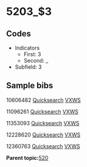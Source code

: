# 5203\_$3

## Codes

-   Indicators
    -   First: 3
    -   Second: \_
-   Subfield: 3

## Sample bibs

10606482 [Quicksearch](https://search.library.yale.edu/catalog/10606482) [VXWS](http://prodorbis.library.yale.edu:7014/vxws/GetHoldingsService?bibId=10606482)

11096261 [Quicksearch](https://search.library.yale.edu/catalog/11096261) [VXWS](http://prodorbis.library.yale.edu:7014/vxws/GetHoldingsService?bibId=11096261)

11353093 [Quicksearch](https://search.library.yale.edu/catalog/11353093) [VXWS](http://prodorbis.library.yale.edu:7014/vxws/GetHoldingsService?bibId=11353093)

12228620 [Quicksearch](https://search.library.yale.edu/catalog/12228620) [VXWS](http://prodorbis.library.yale.edu:7014/vxws/GetHoldingsService?bibId=12228620)

12360763 [Quicksearch](https://search.library.yale.edu/catalog/12360763) [VXWS](http://prodorbis.library.yale.edu:7014/vxws/GetHoldingsService?bibId=12360763)

**Parent topic:**[520](../../tags/520/520.md)

